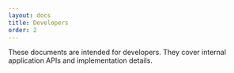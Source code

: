 ```yaml
---
layout: docs
title: Developers
order: 2
---
```



These documents are intended for developers. They cover internal application
APIs and implementation details.